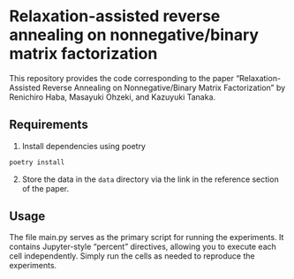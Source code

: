 # Relaxation-assisted reverse annealing on nonnegative/binary matrix factorization

This repository provides the code corresponding to the paper “Relaxation-Assisted Reverse Annealing on Nonnegative/Binary Matrix Factorization” by Renichiro Haba, Masayuki Ohzeki, and Kazuyuki Tanaka.

## Requirements

1. Install dependencies using poetry
```bash
poetry install
```
2. Store the data in the `data` directory via the link in the reference section of the paper.

## Usage

The file main.py serves as the primary script for running the experiments. It contains Jupyter-style “percent” directives, allowing you to execute each cell independently. Simply run the cells as needed to reproduce the experiments.